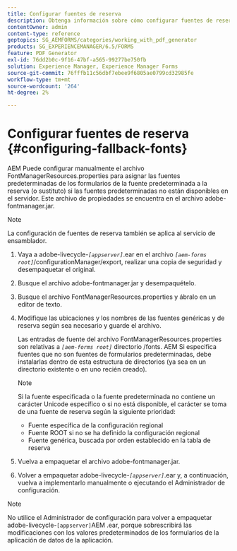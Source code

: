 ```yaml
---
title: Configurar fuentes de reserva
description: Obtenga información sobre cómo configurar fuentes de reserva para AEM Forms. Puede utilizar el archivo FontManagerResources.properties para asignar manualmente las fuentes predeterminadas a las fuentes de reserva.
contentOwner: admin
content-type: reference
geptopics: SG_AEMFORMS/categories/working_with_pdf_generator
products: SG_EXPERIENCEMANAGER/6.5/FORMS
feature: PDF Generator
exl-id: 76dd2b0c-9f16-47bf-a565-99277be750fb
solution: Experience Manager, Experience Manager Forms
source-git-commit: 76fffb11c56dbf7ebee9f6805ae0799cd32985fe
workflow-type: tm+mt
source-wordcount: '264'
ht-degree: 2%

---
```


# Configurar fuentes de reserva {#configuring-fallback-fonts}

AEM Puede configurar manualmente el archivo FontManagerResources.properties para asignar las fuentes predeterminadas de los formularios de la fuente predeterminada a la reserva (o sustituto) si las fuentes predeterminadas no están disponibles en el servidor. Este archivo de propiedades se encuentra en el archivo adobe-fontmanager.jar.

>[!NOTE]
>
>La configuración de fuentes de reserva también se aplica al servicio de ensamblador.

1. Vaya a adobe-livecycle-*`[appserver]`*.ear en el archivo *`[aem-forms root]`*/configurationManager/export, realizar una copia de seguridad y desempaquetar el original.
1. Busque el archivo adobe-fontmanager.jar y desempaquételo.
1. Busque el archivo FontManagerResources.properties y ábralo en un editor de texto.
1. Modifique las ubicaciones y los nombres de las fuentes genéricas y de reserva según sea necesario y guarde el archivo.

   Las entradas de fuente del archivo FontManagerResources.properties son relativas a *`[aem-forms root]`* directorio /fonts. AEM Si especifica fuentes que no son fuentes de formularios predeterminadas, debe instalarlas dentro de esta estructura de directorios (ya sea en un directorio existente o en uno recién creado).

   >[!NOTE]
   >
   >Si la fuente especificada o la fuente predeterminada no contiene un carácter Unicode específico o si no está disponible, el carácter se toma de una fuente de reserva según la siguiente prioridad:

   * Fuente específica de la configuración regional
   * Fuente ROOT si no se ha definido la configuración regional
   * Fuente genérica, buscada por orden establecido en la tabla de reserva

1. Vuelva a empaquetar el archivo adobe-fontmanager.jar.
1. Volver a empaquetar adobe-livecycle-*`[appserver]`*.ear y, a continuación, vuelva a implementarlo manualmente o ejecutando el Administrador de configuración.

>[!NOTE]
>
>No utilice el Administrador de configuración para volver a empaquetar adobe-livecycle-`[appserver]`AEM .ear, porque sobrescribirá las modificaciones con los valores predeterminados de los formularios de la aplicación de datos de la aplicación.
